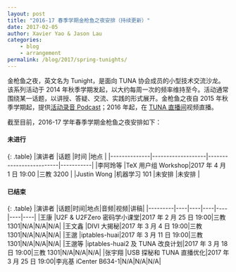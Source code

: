 ```yaml
---
layout: post
title: "2016-17 春季学期金枪鱼之夜安排（持续更新）"
date: 2017-02-05
author: Xavier Yao & Jason Lau
categories:
    - blog
    - arrangement
permalink: /blog/2017/spring-tunights/
---
```


金枪鱼之夜，英文名为 Tunight，是面向 TUNA 协会成员的小型技术交流沙龙。该系列活动于 2014 年秋季学期发起，以大约每周一次的频率维持至今。活动通常围绕某一话题，以讲授、答疑、交流、实践的形式展开。金枪鱼之夜自 2015 年秋季学期起，提供[活动录音 Podcast](https://podcast.tuna.moe)；2016 年起，在 [TUNA 直播间](http://live.tuna.tsinghua.edu.cn)视频直播。

截至目前，2016-17 学年春季学期金枪鱼之夜安排如下：

#### 未进行

{: .table}
|演讲者        |话题               |时间                     |地点       |
|--------------|-------------------|-------------------------|-----------|
|李阿玲等      |TeX 用户组 Workshop|2017 年 4 月 1 日 19:00  |三教 3200  |
|Justin Wong   |机器学习 101       |未安排                   |未安排     |

#### 已结束

{: .table}
|演讲者   |话题|时间|地点|音频|视频|讲稿|
|---------|----|----|----|----|----|----|
|王康     |U2F & U2FZero 密码学小课堂|2017 年 2 月 25 日 19:00|三教 1301|N/A|N/A|N/A|
|王文鑫   |DIVI 大揭秘|2017 年 3 月 4 日 19:00|三教 1301|N/A|N/A|N/A|
|王邈     |iptables-huai|2017 年 3 月 11 日 19:00|三教 1301|N/A|N/A|N/A|
|王邈等   |iptables-huai2 及 TUNA 改良计划|2017 年 3 月 18 日 19:00|三教 1301|N/A|N/A|N/A|
|张宇翔   |USB 探秘和 TUNA 直播优化|2017 年 3 月 25 日 19:00|李兆基 iCenter B634-1|N/A|N/A|N/A|
